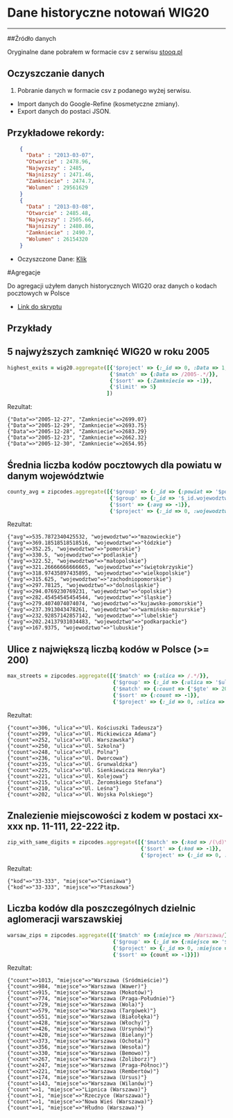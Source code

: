 # Dane historyczne notowań WIG20
------------------------------
##Źródło danych

Oryginalne dane pobrałem w formacie csv z serwisu [stooq.pl](http://stooq.pl/q/d/?s=wig20&c=0)

## Oczyszczanie danych
1. Pobranie danych w formacie csv z podanego wyżej serwisu.
* Import danych do Google-Refine (kosmetyczne zmiany).
* Export danych do postaci JSON.

## Przykładowe rekordy:
```json
    {
      "Data" : "2013-03-07",
      "Otwarcie" : 2478.96,
      "Najwyzszy" : 2485,
      "Najnizszy" : 2471.46,
      "Zamkniecie" : 2474.7,
      "Wolumen" : 29561629
    }
    {
      "Data" : "2013-03-08",
      "Otwarcie" : 2485.48,
      "Najwyzszy" : 2505.66,
      "Najnizszy" : 2480.86,
      "Zamkniecie" : 2490.7,
      "Wolumen" : 26154320
    }
```
* Oczyszczone Dane:
[Klik](/data/json/pslaski_WIG20.json)


#Agregacje

Do agregacji użyłem danych historycznych WIG20 oraz danych o kodach pocztowych w Polsce

* [Link do skryptu](/scripts/ruby/agg_pslaski.rb)

## Przykłady

##  5 najwyższych zamknięć WIG20 w roku 2005

```ruby
highest_exits = wig20.aggregate([{'$project' => {:_id => 0, :Data => 1, :Zamkniecie => 1}},
                                 {'$match' => {:Data => /2005-.*/}},
                                 {'$sort' => {:Zamkniecie => -1}},
                                 {'$limit' => 5}
                                ])
```

Rezultat:

```bson
{"Data"=>"2005-12-27", "Zamkniecie"=>2699.07}
{"Data"=>"2005-12-29", "Zamkniecie"=>2693.75}
{"Data"=>"2005-12-28", "Zamkniecie"=>2683.29}
{"Data"=>"2005-12-23", "Zamkniecie"=>2662.32}
{"Data"=>"2005-12-30", "Zamkniecie"=>2654.95}
```

##  Średnia liczba kodów pocztowych dla powiatu w danym województwie

```ruby
county_avg = zipcodes.aggregate([{'$group' => {:_id => {:powiat => '$powiat', :wojewodztwo => '$wojewodztwo'}, count => {'$sum' => 1}}},
                                 {'$group' => {:_id => '$_id.wojewodztwo', :avg => {'$avg' => '$' + count}}},
                                 {'$sort' => {:avg => -1}},
                                 {'$project' => {:_id => 0, :wojewodztwo => '$_id', :avg => 1}}])
```

Rezultat:

```bson
{"avg"=>535.7872340425532, "wojewodztwo"=>"mazowieckie"}
{"avg"=>369.18518518518516, "wojewodztwo"=>"łódzkie"}
{"avg"=>352.25, "wojewodztwo"=>"pomorskie"}
{"avg"=>330.5, "wojewodztwo"=>"podlaskie"}
{"avg"=>322.52, "wojewodztwo"=>"małopolskie"}
{"avg"=>321.26666666666665, "wojewodztwo"=>"świętokrzyskie"}
{"avg"=>318.97435897435895, "wojewodztwo"=>"wielkopolskie"}
{"avg"=>315.625, "wojewodztwo"=>"zachodniopomorskie"}
{"avg"=>297.78125, "wojewodztwo"=>"dolnośląskie"}
{"avg"=>294.0769230769231, "wojewodztwo"=>"opolskie"}
{"avg"=>282.45454545454544, "wojewodztwo"=>"śląskie"}
{"avg"=>279.4074074074074, "wojewodztwo"=>"kujawsko-pomorskie"}
{"avg"=>237.3913043478261, "wojewodztwo"=>"warmińsko-mazurskie"}
{"avg"=>232.92857142857142, "wojewodztwo"=>"lubelskie"}
{"avg"=>202.24137931034483, "wojewodztwo"=>"podkarpackie"}
{"avg"=>167.9375, "wojewodztwo"=>"lubuskie"}
```

## Ulice z największą liczbą kodów w Polsce (>= 200)

```ruby
max_streets = zipcodes.aggregate([{'$match' => {:ulica => /.*/}},
                                  {'$group' => {:_id => {:ulica => '$ulica'}, count => {'$sum' => 1}}},
                                  {'$match' => {:count => {'$gte' => 200}}},
                                  {'$sort' => {:count => -1}},
                                  {'$project' => {:_id => 0, :ulica => '$_id.ulica', :count => 1}}])
```

Rezultat:

```bson
{"count"=>306, "ulica"=>"Ul. Kościuszki Tadeusza"}
{"count"=>299, "ulica"=>"Ul. Mickiewicza Adama"}
{"count"=>252, "ulica"=>"Ul. Warszawska"}
{"count"=>250, "ulica"=>"Ul. Szkolna"}
{"count"=>248, "ulica"=>"Ul. Polna"}
{"count"=>236, "ulica"=>"Ul. Dworcowa"}
{"count"=>235, "ulica"=>"Ul. Grunwaldzka"}
{"count"=>225, "ulica"=>"Ul. Sienkiewicza Henryka"}
{"count"=>221, "ulica"=>"Ul. Kolejowa"}
{"count"=>215, "ulica"=>"Ul. Żeromskiego Stefana"}
{"count"=>210, "ulica"=>"Ul. Leśna"}
{"count"=>202, "ulica"=>"Ul. Wojska Polskiego"}
```

## Znalezienie miejscowości z kodem w postaci xx-xxx np. 11-111, 22-222 itp.

```ruby
zip_with_same_digits = zipcodes.aggregate([{'$match' => {:kod => /(\d)\1-\1\1\1/}},
                                           {'$sort' => {:kod => -1}},
                                           {'$project' => {:_id => 0, :kod => 1, :miejsce => 1}}])
```

Rezultat:

```bson
{"kod"=>"33-333", "miejsce"=>"Cieniawa"}
{"kod"=>"33-333", "miejsce"=>"Ptaszkowa"}
```

## Liczba kodów dla poszczególnych dzielnic aglomeracji warszawskiej

```ruby
warsaw_zips = zipcodes.aggregate([{'$match' => {:miejsce => /Warszawa/}},
                                  {'$group' => {:_id => {:miejsce => '$miejsce'}, count => {'$sum' => 1}}},
                                  {'$project' => {:_id => 0, :miejsce => '$_id.miejsce', count => 1}},
                                  {'$sort' => {count => -1}}])
```

Rezultat:

```bson
{"count"=>1013, "miejsce"=>"Warszawa (Śródmieście)"}
{"count"=>984, "miejsce"=>"Warszawa (Wawer)"}
{"count"=>915, "miejsce"=>"Warszawa (Mokotów)"}
{"count"=>774, "miejsce"=>"Warszawa (Praga-Południe)"}
{"count"=>729, "miejsce"=>"Warszawa (Wola)"}
{"count"=>579, "miejsce"=>"Warszawa (Targówek)"}
{"count"=>551, "miejsce"=>"Warszawa (Białołęka)"}
{"count"=>428, "miejsce"=>"Warszawa (Włochy)"}
{"count"=>426, "miejsce"=>"Warszawa (Ursynów)"}
{"count"=>420, "miejsce"=>"Warszawa (Bielany)"}
{"count"=>373, "miejsce"=>"Warszawa (Ochota)"}
{"count"=>356, "miejsce"=>"Warszawa (Wesoła)"}
{"count"=>330, "miejsce"=>"Warszawa (Bemowo)"}
{"count"=>267, "miejsce"=>"Warszawa (Żoliborz)"}
{"count"=>247, "miejsce"=>"Warszawa (Praga-Północ)"}
{"count"=>221, "miejsce"=>"Warszawa (Rembertów)"}
{"count"=>174, "miejsce"=>"Warszawa (Ursus)"}
{"count"=>143, "miejsce"=>"Warszawa (Wilanów)"}
{"count"=>1, "miejsce"=>"Lipnica (Warszawa)"}
{"count"=>1, "miejsce"=>"Rzeczyce (Warszawa)"}
{"count"=>1, "miejsce"=>"Nowa Wieś (Warszawa)"}
{"count"=>1, "miejsce"=>"Hłudno (Warszawa)"}
```
